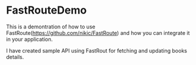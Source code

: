# FastRouteDemo
This is a demontration of how to use FastRoute(https://github.com/nikic/FastRoute) and how you can integrate it in your application.

I have created sample API using FastRout for fetching and updating books details.
